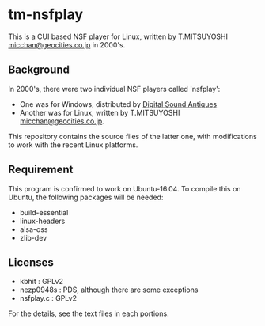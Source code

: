 # tm-nsfplay

This is a CUI based NSF player for Linux, written by T.MITSUYOSHI <micchan@geocities.co.jp> in 2000's.


## Background

In 2000's, there were two individual NSF players called 'nsfplay':

- One was for Windows, distributed by [Digital Sound Antiques](http://dsa.sakura.ne.jp/)
- Another was for Linux, written by T.MITSUYOSHI <micchan@geocities.co.jp>.

This repository contains the source files of the latter one, with modifications to work with the recent Linux platforms.


## Requirement

This program is confirmed to work on Ubuntu-16.04.  To compile this on Ubuntu, the following packages will be needed:

- build-essential
- linux-headers
- alsa-oss
- zlib-dev


## Licenses

- kbhit : GPLv2
- nezp0948s : PDS, although there are some exceptions
- nsfplay.c : GPLv2

For the details, see the text files in each portions.
